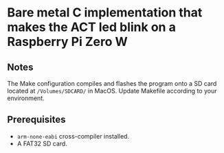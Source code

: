 # Bare metal C implementation that makes the ACT led blink on a Raspberry Pi Zero W

## Notes

The Make configuration compiles and flashes the program onto a SD card located at `/Volumes/SDCARD/` in MacOS.
Update Makefile according to your environment.

## Prerequisites

- `arm-none-eabi` cross-compiler installed.
- A FAT32 SD card.
